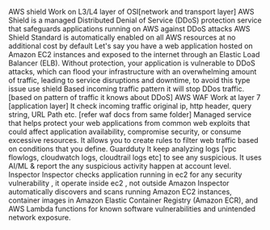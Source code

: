 AWS shield
Work on L3/L4 layer of OSI[network and transport layer]
AWS Shield is a managed Distributed Denial of Service (DDoS) protection service that safeguards applications running on AWS against DDoS attacks
AWS Shield Standard is automatically enabled on all AWS resources at no additional cost by default
Let's say you have a web application hosted on Amazon EC2 instances and exposed to the internet through an Elastic Load Balancer (ELB). Without protection, your application is vulnerable to DDoS attacks, which can flood your infrastructure with an overwhelming amount of traffic, leading to service disruptions and downtime, to avoid this type issue use shield
Based incoming traffic pattern it will stop DDos traffic. [based on pattern of traffic it knows about DDoS]
AWS WAF
Work at layer 7 [application layer]
It check incoming traffic original ip, http header, query string, URL Path etc. [refer waf docs from same folder]
Managed service that helps protect your web applications from common web exploits that could affect application availability, compromise security, or consume excessive resources. It allows you to create rules to filter web traffic based on conditions that you define.
Guardduty
It keep analyzing logs [vpc flowlogs, cloudwatch logs, cloudtrail logs etc] to see any suspicious.
It uses AI/ML & report the any suspicious activity happen at account level.
Inspector
Inspector checks application running in ec2 for any security vulnerability , it operate inside ec2 , not outside
Amazon Inspector automatically discovers and scans running Amazon EC2 instances, container images in Amazon Elastic Container Registry (Amazon ECR), and AWS Lambda functions for known software vulnerabilities and unintended network exposure. 

